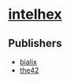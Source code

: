 # [intelhex](https://pypi.org/project/intelhex)



## Publishers
- [bialix](https://pypi.org/user/bialix)
- [the42](https://pypi.org/user/the42)

